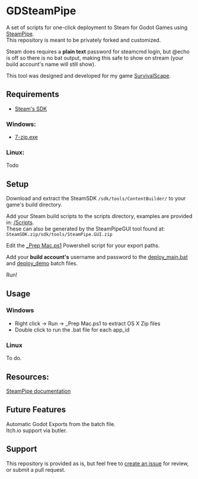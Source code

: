 # GDSteamPipe

A set of scripts for one-click deployment to Steam for Godot Games using [SteamPipe](https://developer.valvesoftware.com/wiki/SteamPipe).\
This repository is meant to be privately forked and customized.

Steam does requires a **plain text** password for steamcmd login, but @echo is off so there is no bat output, making this safe to show on stream (your build account's name will still show).

This tool was designed and developed for my game [SurvivalScape](https://store.steampowered.com/app/2862660/SurvivalScape/).

## Requirements
* [Steam's SDK](https://partner.steamgames.com/downloads/list)

### Windows:
* [7-zip.exe](https://7-zip.org/)

### Linux:
Todo

## Setup
Download and extract the SteamSDK `/sdk/tools/ContentBuilder/` to your game's build directory.

Add your Steam build scripts to the scripts directory, examples are provided in: [/Scripts](./Scripts/).\
These can also be generated by the SteamPipeGUI tool found at: `SteamSDK.zip/sdk/tools/SteamPipe.GUI.zip`

Edit the [_Prep Mac.ps1](./_Prep%20Mac.ps1) Powershell script for your export paths.

Add your **build account's** username and password to the [deploy_main.bat](./deploy_main) and [deploy_demo](./deploy_demo.bat) batch files.

Run!

## Usage
### Windows
* Right click -> Run -> _Prep Mac.ps1 to extract OS X Zip files
* Double click to run the .bat file for each app_id

### Linux
To do.

## Resources:
[SteamPipe documentation](https://partner.steamgames.com/doc/sdk/uploading)

## Future Features
Automatic Godot Exports from the batch file.\
Itch.io support via butler.


## Support
This repository is provided as is, but feel free to [create an issue](https://github.com/bearlikelion/GDSteamPipe/issues) for review, or submit a pull request.